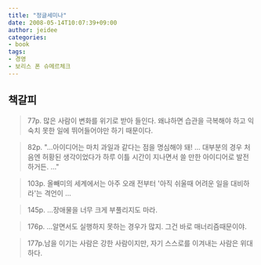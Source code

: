```yaml
---
title: "정글세미나"
date: 2008-05-14T10:07:39+09:00
author: jeidee
categories:
- book
tags:
- 경영
- 보리스 폰 슈메르체크
---
```


## 책갈피

>77p. 많은 사람이 변화를 위기로 받아 들인다. 왜냐하면 습관을 극복해야 하고 익숙치 못한 일에 뛰어들어야만 하기 때문이다.
 
>82p. "...아이디어는 마치 과일과 같다는 점을 명심해야 돼! ... 대부분의 경우 처음엔 허황된 생각이었다가 하루 이틀 시간이 지나면서 쓸 만한 아이디어로 발전하거든. ..."
 
>103p. 올빼미의 세계에서는 아주 오래 전부터 '아직 쉬울때 어려운 일을 대비하라'는 격언이 ...
 
>145p. ...장애물을 너무 크게 부풀리지도 마라.
 
>176p. ...알면서도 실행하지 못하는 경우가 많지. 그건 바로 매너리즘때문이야.
 
>177p.남을 이기는 사람은 강한 사람이지만, 자기 스스로를 이겨내는 사람은 위대하다.
 